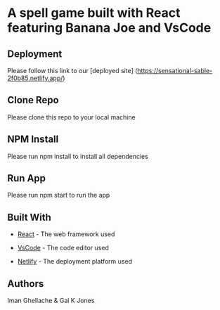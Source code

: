 # A spell game built with React featuring Banana Joe and VsCode

## Deployment

Please follow this link to our [deployed site] (https://sensational-sable-2f0b85.netlify.app/)

## Clone Repo

Please clone this repo to your local machine

## NPM Install

Please run npm install to install all dependencies

## Run App

Please run npm start to run the app

## Built With

- [React](https://reactjs.org/) - The web framework used

- [VsCode](https://code.visualstudio.com/) - The code editor used

- [Netlify](https://www.netlify.com/) - The deployment platform used

## Authors

Iman Ghellache & Gal K Jones
